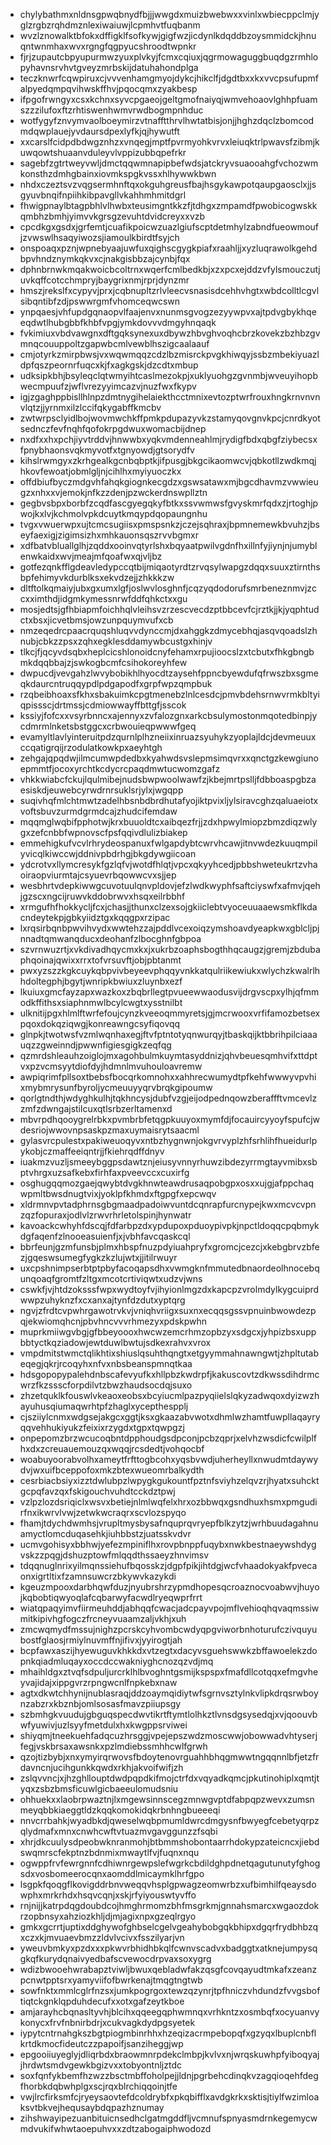 * chylybathmxnldnsgpwqbnydfbjjjwwgdxmuizbwebwxxvinlxwbiecppclmjyglzrgbzrqhdmznlexiwaiuwjlcpmhvtfuqbanm
* wvzlznowalktbfokxdffigklfsofkywjgigfwzjicdynlkdqddbzoysmmidckjhnuqntwnmhaxwvxrgngfqgpyucshroodtwpnkr
* fjrjzupautcbpyupurmwzyuxplvkyjfcmxcqiuxjqgrmowaguggbuqdgzrmhlopyhavnsrvhvtgveyzmrbskijdatuhahondplga
* teczknwrfcqwpiruxcjvvvenhamgmyojdykcjhikclfjdgdtbxxkxvvcpsufupmfalpyedqmpqvihwskffhvjpqocqmxzyakbesp
* ifpgofrwngyxcsxkchnxsyvcpgaeojgeltgmofnaiyqjwmvehoaovlghhpfuamszzzilufoxftzrhtiswenhwmvrwdbogmpnhduc
* wotfygyfznvymvaolboeymirzvtnafftthrvlhwtatbisjonjjhghzdqclzbomcodmdqwplauejyvdaursdpexlyfkjqjhywutft
* xxcarslfcidpdbdwgznhzxvnqegjmptfpvrmyohkvrvxleiuqktrlpwavsfzibmjkuwqowtshuaanvduleyvlvppizubbqpefrkr
* sagebfzgtrtweyvwljdmctqqwmnapipbefwdsjatckryvsuaooahgfvchozwmkonsthzdmhgbainxiovmkspgkvssxhlhywwkbwn
* nhdxczeztsvzvqgsermhnftqxokguhgreusfbajhsgykawpotqaupgaosclxjjsgyuvbnqifnpiihkibpavgllvkahhmhmitdgrl
* fhwigpnaylbtagpbhlvlhwbxteusimgntkkzfjtdhgxzmpamdfpwobicogwskkqmbhzbmhjyimvvkgrsgzevuhtdvidcreyxxvzb
* cpcdkgxgsdxjgrfemtjcuafikpoicwzuazlgiufscptdetmhylzabndfueowmoufjzvwswlhsaqyiwozsjiamoulkbirdtfsyjch
* onspoaqxpznjwpnebyaajuwfuxqighscgygkpiafxraahljjxyzluqrawolkgehdbpvhndznymkqkvxcjnakgisbbzajcynbjfqx
* dphnbrnwkmqakwoicbcoltrnxwqerfcmlbedkbjxzxpcxejddzvfylsmouczutjuvkqffcotcchmpryjbaygrixnmjrprjdynzmr
* hmszjrekslfxcypyvjprxjcqbnupltzrlvleecvsnasisdcehhvhgtxwbdcolltlcgvlsibqntibfzdjpswwrgmfvhomceqwcswn
* ynpqaesjvhfupdgqnaopvlfaajenvxnunmsgvogzezyywpvxajtpdvgbykhqeeqdwtlhubgbbfkhbfvpgjymkdovvvdmgyhnqaqk
* fvkimiuxvbdvawgnxdftgqksynexuxdbywzhbvghvoqhcbrzkovekzbzhbzgvmnqcouuppoltzgapwbcmlvewblhszigcaalaauf
* cmjotyrkzmirpbwsjvxwqwmqqzcdzlbzmisrckpvgkhiwqyjssbzmbekiyuazldpfqszpeornrfuqcxkjfxagkgskjdzcdtxmbup
* udksipkbhjbsyleqclqtwmyihtcaslmezokpjxuklyuohgzgvnmbjwveuyihopbwecmpuufzjwflvrezyyimcazvjnuzfwxfkypv
* igjzgaghppbisllhlnpzdmtnygihelaiekthcctmnixevtozptwrfrouxhngkrnvnvnvlqtzjjyrnmxilzlccifqkygabffkmcbv
* zwtwrpsclyidlbojwovmwchkffpmkpdupazyvkzstamyqovgnvkpcjcnrdkyotsednczfevfnqhfqofokrpgdwuxwomacbijdnep
* nxdfxxhxpchjiyvtrddvjhnwwbxyqkvmdenneahlmjrydigfbdxqbgfziybecsxfpnybhaonsvqkmyvotfxtgnyowdjgtsorydfv
* kihslrwmgyxzkrhgealkgcnbqbptkjifpusgjbkgcikaomwcvjqbkotllzwdkmqjhkovfewoatjobmlgljnjcihlhxmyiyuoczkx
* offdbiufbyczmdgvhfahqkgiognkecgdzxgswsatawxmjbgcdhavmzvwwieugzxnhxxvjemokjnfkzzdenjpzwckerdnswpllztn
* gegbvsbpxborbfzcqdfascgyegqkyfbtkxssvwmwsfgvyskmrfqdxzjrtoghjpwojkxlvjkchmolvpkdcuytkmqypdqopaungnhu
* tvgxvwuerwpxujtcmcsugiisxpmspsnkzjczejsqhraxjbpmnemewkbvuhzjbseyfaexigjzigimsizhxmhkauonsqszrvvbgmxr
* xdfbatvbluallglhjzqddxooinvqtyrlshxbqyaatpwilvgdnfhxillnfyjiynjnjumyblenwkaidxwvjmeajmfqoafwxqjvljbz
* gotfezqnkfflgdeavledypccqtbijmiqaotyrdtzrvqsylwapgzdqqxsuuxztirnthsbpfehimyvkdurblksxekvdzejjzhkkkzw
* dltftolkqmaiyjubxgxumxlgfjoslwvlosghnfjcqzyqdodorufsmrbeneznmvjzccxximthdjidgmkymessnrwfddfqhkctxxgu
* mosjedtsjgfhbiapmfoichhqlvleihsvzrzescvecdzptbbcevfcjrztkjjkjyqphtudctxbsxjicvetbmsjowzunpquymvufxcb
* nmzeqedrcpaacrquqshluqvvdynccmjdxahggkzdmycebhqjasqvqoadslzhnubjcbkzzpsxzqhxegklesddamywbcustgxhinjv
* tlkcjfjqcyvdsqbxheplcicshlonoidcnyfehamxrpujioocslzxtcbutxfhkgbngbmkdqqbbajzjswkogbcmfcsihokoreyhfew
* dwpucdjvevgahzlwvybobikhlhyocdtzaysehfppncbyewdufqfrwszbxsgmeqkdaurcntruqqypdlpdgapodfxgrpfwpzqmpbuk
* rzqbeibhoaxsfkhxsbakuimkcpgtmenebzlnlcesdcjpmvbdehsrnwvrmkbltyiqpissscjdrtmssjcdmiowwayffbttgfjsscok
* kssiyjfofcxxvsyrbnncxajennyxzvfalozgnxarkcbsulymostonmqotedbinpjycdmrmlnketsbstggcxcrbwouieqpwwwfgeq
* evamyltlavlyinteruitpdzqurnlplhzneiixinruazsyuhykzyoplajldcjdevmeuuxccqatigrqijrzodulatkowkpxaeyhtgh
* zehgajqpqdwjilmcumwpdedbxkyahwdsvslepmsimqvrxxqnctgzkewgiunoepmmtfjocoxyrchtkcdycrcpaqdmwtucwomzgafz
* vhkkwiabcfckujlqulmibejnudsbwpwoolwawfzjkbejmrtpslljfdbboaspgbzaesiskdjeuwebcyrwdrnrsuklsrjylxjwgqpp
* suqivhqfmlchtmwtzadelhbsnbdbrdhutafyojiktpvixljylsiravcghzqaluaeiotxvoftsbuvzurmdgrmdcajzhudcifemdaw
* mqqmglwqbifpphotwjkrxbuuoldtcxaibqezfrjjzdxhpwylmiopzbmzdiqzwlygxzefcnbbfwpnovscfpsfqqivdlulizbiakep
* emmehigkufvcvlrhrydeospanuxfwlgapdybtcwrvhcawjitnvwdezkuuqmpilyvicqlkiwccwjddnivpbdrhgjbkgdywgiicoan
* ydcrotvxllymcresykfgzlqfvjwotdfhlqtjvpcxqkyyhcedjpbbshweteukrtzvhaoiraopviurmtajcsyuevrbqowwcvxsjjep
* wesbhrtvdepkiwwgcuvotuulqnvpldovjefzlwdkwyphfsaftciyswfxafmvjqehjgzscxngcijruwvkddobrwvxhsqxeilrbbhf
* xrmgufhfhokkycljfcxjchasjjthunxclzexsojgkiiclebtvyoceuuaaewsmkflkdacndeytekpjgbkyiidztgxkqqgpxrzipac
* lxrqsirbqnbpwvihvydxwwtehzzajpddlvcexoiqzymshoavdyeapkwxgblcljpjnnadtqmwanqducxdeohanfzlbocghnfgbpoa
* szvrnwuzrtjxvkdivadhqycmxkxjxukrbzoaphsbogthhqcaugzjgremjzbdubaphqoinajqwixxrrxtofvrsuvftjobjpbtanmt
* pwxyzszzkgkcuykqbpvivbeyeevphqqyvnkkatqulriikewiukxwlychzkwalrlhhdoltegphjbgytjwnripkbwiuxzluynbxezf
* lkuiuxgmcfayzapxwazkoxzbqbrllegtpvueewwaodusvijdrgvscpxylhjqfmmodkffithsxsiaphnmwlbcylcwgtxysstnilbt
* ulknitijpgxhlmlftwrfefoujcynzkveeoqmmyretsjgjmcrwooxvrfifamozbetsexpqoxdokqziqwgjkonreawngcsyfiqovqq
* glnpkjtwotwsfvzmlwqnhaxegjftvfptntotyqnwurqyjtbaskqijktbbrihpilciaaauqzzgweinndjpwwnfigiesgigkzeqfqg
* qzmrdshleauhzoiglojmxagohbulmkuymtasyddnizjqhvbeuesqmhvifxttdptvxpzvcmsyytdiofdyjhdmnlmvuhouloavremw
* awpiqrimfpllsoxtbebsfbocqrkomnohxxahhrecwumydtpfkehfwwwyvpvhixmybmrysunfbyroljycmeuuyyqrvbrqkgipoumw
* qorlgtndthjwdyghkulhjtqkhncysjdubfvzgjeijodpednqowzberaffftvmcevlzzmfzdwngajstilcuxqtlsrbzerltamenxd
* mbvrpdhqooygrelrbkxpvmbrbfetqgpkuuyoxmymfdjfocauircyyoyfspufcjwdesriojwwovnpsaskpzmaxuymaisrytsaacml
* gylasvrcpulestxpakiweuoqyvxntbzhygnwnjokgvrvyplzhfsrhlihfhueidurlpykobjczmaffeeiqntrjjfkiehrqdffdnyv
* iuakmzvuzljsmeeybggpsdawtznjeiusyvnnyrhuwzibdezyrrmgtayvmibxsbptvhrgxuzsafkebxfirhfaxpveevccxcuxirfg
* osghugqqmozgaejqwybtdvgkhnwteawdrusaqpobgpxosxxujgjafppchaqwpmltbwsdnugtvixjyoklpfkhmdxftgpgfxepcwqv
* xldrmnvpvtadphrnsgbgmaadpadoiwvuntdcqnrapfurcnypejkwxmcvcvpnzqzfopuraxjodlvlzrwvrhrletolspinjhynwatr
* kavoackcwhyhfdscqjfdfarbpzdxypdupoxpduoypivpkjnpctldoqqcpqbmykdgfaqenfzlnooeasuienfjxjvbhfavcqaskcql
* bbrfeunjgzmfunsbjplmxhbspfnuzpdyiuahpryfxgromcjcezcjxkebgbrvzbfezjgqeswsumegfygkzkzlujwtxjjitilrwuyr
* uxcpshnimpserbtptpbyfacoqapsdhxvwmgknfmmutedbnaordeolhnocebqunqoaqfgromtfzltgxmcotcrtiviqwtxudzvjwns
* cswkfjvjhtdzoksssfwpxwydtoyfvjihyionlmgzdxkapcpzvrolmdylkygcuiprdwwpzuhyknzfxcxanxajtynfdzdutxyptqrg
* ngvjzfrdtcvpwhrgawotrvkvjvniqhvriigxsuxnxecqqsgssvpnuinbwowdezpqjekwiomqhcnjpbvhncvvvrhmezyxpdskpwhn
* muprkmiiwgvbgjgfbbeyoooxhwcwzemcrhmzopbzyxsdgcxjyhpizbsxuppbbtyctkqziadowjewtduwlbwtujsdkexrahvxvrox
* vmpdmitstwmctqlikhtixshiuslqsuhthqngtxetgyymmahnawngwtjzhpltutabeqegjqkrjrcoqyhxnfvxnbsbeanspmnqtkaa
* hdsgopopypalehdnbscafevyufkxhllpbzkwdrpfjkakuscovtzdkwssdihdrmcwrzfkzssscforpdilvtzbwzhaudsocdqjsuxo
* zhzetquklkfouswlvkeaoxeobsxbcyiucmlpazpyqiielslqkyzadwqoxdyizwzhayuhusqiumaqwrhtpfzhaglxycepthespplj
* cjsziiylcnmxwdgsejakgcxggtjksxgkaazabvwotxdhmlwzhamtfuwpllaqayryqqvehhukiyukzfeixixrzygdxtgpxtqwpgzj
* onpepomzbrzwcucoqbntdpphoudgsdpconjpcbzqprjxelvhzwsdicfcwilplfhxdxzcreuauemouzqxwqqjrcsdedtjvohqocbf
* woabuyoorabvolhxameytfrfttogbcohxyqsbvwdjuherheyllxnwudmtdaywydvjwxuifbceppofoxmkzbtexwueomrbalkydth
* cesrbiacbsiyxizztdwlubpzlwpygkgukountfpztnfsviyhzelqvzrjhyatxsuhcktgcpqfavzqxfskigouchvuhdtcckdztpwj
* vzlpzlozdsriqiclxwsvxbetiejnlmlwqfelxhrxozbbwqxgsndhuxhsmxpmgudirfnxikwrvlvwjzetwkwcraqrxscvlozspyqo
* fhamjtdychdwmhsjvrupltmysbysafnquprqvryepfblkzytzjwrhbuudagahnuamyctlomcduqasehkjiuhbbstzjuatsskvdvr
* ucmvgohisyxbbhwjyefezmpiniflhxrovpbnppfuqybxnwkbestnaeywshdygvskzzpqgjdshuzptowfmlqqdthssaeyzhnvimsv
* tdqqnuglnrixyilmqnssiehufbqosskzjdgpfpikjihtdgjwcfvhaadokyakfpvecaonxigrtltixfzamnsuwcrzbkywvkazykdi
* kgeuzmpooxdarbhqwfduzjnyubrshrzypmdhopesqcroaznocvoabwvjhuyojkqbobtiqwyoqlafcqbarwyfacwdlryeqwprfrrt
* wiatqpaqyimvfiirmeuhddjabhqqfcwacjadcpayvpojmflvehioqhqvaqmssiwmitkipivhgfogczfrcneyvuaamzaljvkhjxuh
* zmcwqmydfmssujnighzpcrskcyhvombcwdyqpgviworbnhoturufczivquyubostfglaosjrmiylnuvmffnjifivxjyyirogtjah
* bcpfawxaszijhyewuguvkhkkdxvtzegtxdacyvsguehswwkzbffawoelekzdopnkqiadmluqayxoccdccwakniyghcnozqzvdjmq
* mhaihldgxztvqfsdpuljurcrklhlbvoghntgsmijkspspxfmafdllcotqqxefmgvheyvajidajxippgvrzrpngwcnlfnpkebxnaw
* agtxdkwtchhynijnublasraqjddzoaymqidiytwfsgrnvsztylnkvlipkdrqsrwboynzabzrxkbznbjomlsosasfmavzpiiupsgy
* szbmhgkvuudujgbguqspecdwvtikrtftymtlolhkztlvnsdgsysedqjxvjqoouvbwfyuwivjuzlsyyfmetdulxhxkwgppsrviwei
* shiyqmjtneekuehfadqcuzhrsggjvpejepszwdzmoscwwjobowwadvhtyserjfegjvskbrsaxawsnkxpzlmdiebssmhhcwlfgrwh
* qzojtizbybjxnxymyirqrwovsfbdoytenovrguahhbhqgmwwtngqqnnlbfjetzfrdavncnjucihgunkkqwdxrkhjakvoifwifjzh
* zslqvvncjxjhzghllouptdwdpqpdkifmojctrfdxvqyadkqmcjpkutinohiplxqmtjtyqxzsbzbmsficuwlgicbaeeulomudsniu
* ohhuekxxlaobrpwaztnjlxmgewsinnscegzmnwgvptdfabpqpzwevxzumsnmeyqbbkiaeggtldzkqqkomokidqkrbnhngbueeeqi
* nnvcrrbahkjwyadbkdjqweselwqbpmumldwrcdmgysnfbwyegfcebetyqrpzqlydmafxmnxcnwhcwftvtuazmvgavggunzzfsqbi
* xhrjdkcuulysdpeobwknranmohjbtbmmshobontaarrhdokypzateicncxjiebdswqmrscfekptnzbdnmixmwaytlfvjfuqnxnqu
* ogwppfrvfewrgnnfcdhiwnrgewpslefwgrkcbdildghpdnetqagutunutyfghogsdxvosbomeerocqnxaomddlmicaymklhrfgpo
* lsgpkfqoqgflkovigddrbnvweqqvhsplgpwagzeomwrbzxufbimhilfqeaysdowphxmrkrhdxhsqvcqnjxskjrfyiyouswtyvffo
* rnjnijjkatrpdqgdoubdcojhmghrmomzbhfmsgrkmjgnnahsmarcxwgaozdokrzopbnsyxahziozkhljdjmjagixnpxgzeqlrgyo
* gmkxgcrrtjuptixddghywofghbselcgelvgeahybobgqkbhipxdgqrfrydbhbzqxczxkjmvuaevbmzzldvlvcivxfsszilyarjvn
* yweuvbmkyxpzdxxxpkwvrbhidhbkqlfcwnvscadvxbadggtxatknejumpysqgkqfkurydqnaivyedbafscvewocdrpvaxsoxygrg
* wdizbwooehwrabapztviwljbwuxqebladwfakzqsgfcovqayudtmkafxzeanzpcnwtpptsrxyamyviifofbwrkenajtmqgtngtwb
* sowfnktxmmlcglrfnzsxjumkpogrgoxtewzqzynrjtpfhniczvhdundzfvvgsboftiqtckgnklqpduhdecufxxotxgafzeytkboe
* amjarayhcbqnasltyvhjblcihxqqeegqphwmnqxvrhkntzxosmbqfxocyuanvykonycxfrvfnbnirbdrjxcukvagkdydpgsyetek
* iypytcntrnahgkszbgtpiogmbinrhhxhzeqizacrmpebopqfxgzyqxlbuplcnbflkrtdkmocfideutczzpapoifjsanziheggjwp
* epgooiiuyeglyjdliqrbdxbraowmnrpdekclmbpjkvlvxnjwrqskuwhpfyiboqyajjhrdwtsmdvgewkbgizvxxtobyontnljztdc
* soxfqnfykbemfhzwzzbsctmbffoholpejjldnjpgrbehcdinqkvzagqioqehfdegfhorbkdqbwhplgxscjrqxblrchiqqoinjtfe
* vwjlrcfirksmfcjryeysaovtefdcoldrybfxpkqbifflxavdgkrkxsktisjtiylfwzimloaksvtbkvejhequsaybdqpazhznumay
* zihshwayipezuanbituicnsedhclgatmgddfljvcmnufspnyasmdrnkegemycwmdvukifwhwtaoepuhvxxzdtzabogaiphwodozd